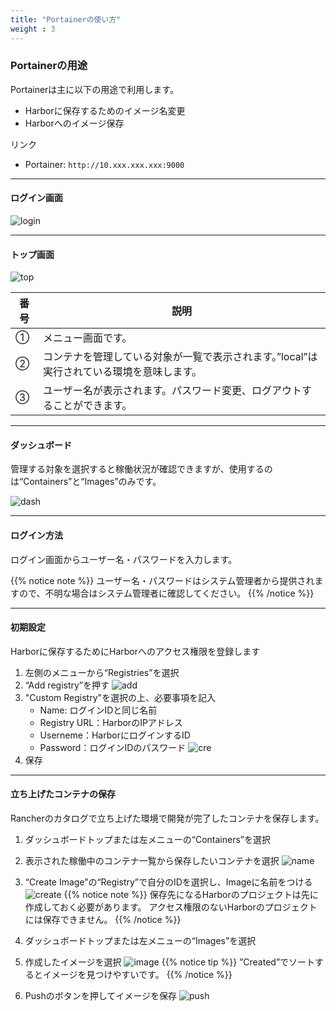 ```yaml
---
title: "Portainerの使い方"
weight : 3
---
```


### Portainerの用途

Portainerは主に以下の用途で利用します。

- Harborに保存するためのイメージ名変更
- Harborへのイメージ保存

リンク

- Portainer: `http://10.xxx.xxx.xxx:9000`

---

#### ログイン画面

![login](/images/portainer_login.png)

---

#### トップ画面

![top](/images/portainer_top.png)

| 番号 | 説明 |
| ------------- | ------------- |
| ① | メニュー画面です。 |
| ② | コンテナを管理している対象が一覧で表示されます。”local”は実行されている環境を意味します。 |
| ③ | ユーザー名が表示されます。パスワード変更、ログアウトすることができます。 |

---

#### ダッシュボード

管理する対象を選択すると稼働状況が確認できますが、使用するのは“Containers”と“Images”のみです。  

![dash](/images/portainer_dash.png)

---

#### ログイン方法

ログイン画面からユーザー名・パスワードを入力します。

{{% notice note %}}
ユーザー名・パスワードはシステム管理者から提供されますので、不明な場合はシステム管理者に確認してください。
{{% /notice %}}

---

#### 初期設定

Harborに保存するためにHarborへのアクセス権限を登録します

1. 左側のメニューから“Registries”を選択
2. “Add registry”を押す
   ![add](/images/portainer_add.png)
3. "Custom Registry"を選択の上、必要事項を記入
   - Name: ログインIDと同じ名前
   - Registry URL：HarborのIPアドレス
   - Userneme：HarborにログインするID
   - Password：ログインIDのパスワード
   ![cre](/images/portainer_cre.png)
4. 保存

---

#### 立ち上げたコンテナの保存

Rancherのカタログで立ち上げた環境で開発が完了したコンテナを保存します。

1. ダッシュボードトップまたは左メニューの“Containers”を選択
2. 表示された稼働中のコンテナ一覧から保存したいコンテナを選択
   ![name](/images/portainer_name.png)

3. “Create Image”の“Registry”で自分のIDを選択し、Imageに名前をつける
   ![create](/images/portainer_create.png)
   {{% notice note %}}
   保存先になるHarborのプロジェクトは先に作成しておく必要があります。
   アクセス権限のないHarborのプロジェクトには保存できません。
   {{% /notice %}}

4. ダッシュボードトップまたは左メニューの“Images”を選択
5. 作成したイメージを選択
   ![image](/images/portainer_image.png)
   {{% notice tip %}}
   ”Created”でソートするとイメージを見つけやすいです。
   {{% /notice %}}

6. Pushのボタンを押してイメージを保存
   ![push](/images/portainer_push.png)
